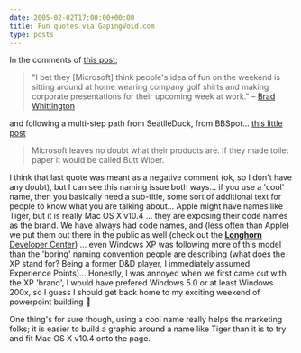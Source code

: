 ```yaml
---
date: 2005-02-02T17:00:00+00:00
title: Fun quotes via GapingVoid.com
type: posts
---
```

In the comments of [this post](https://www.gapingvoid.com/Moveable_Type/archives/001304.html);

> "I bet they [Microsoft] think people's idea of fun on the weekend is sitting around at home wearing company golf shirts and making corporate presentations for their upcoming week at work." – [Brad Whittington](https://www.gapingvoid.com/MT-2.65-full-lib/mt-comments.cgi?__mode=red;id=9644)

and following a multi-step path from SeatlleDuck, from BBSpot... [this little post](https://www.gapingvoid.com/Moveable_Type/archives/001332.html)

> Microsoft leaves no doubt what their products are. If they made toilet paper it would be called Butt Wiper.

I think that last quote was meant as a negative comment (ok, so I don't have any doubt), but I can see this naming issue both ways... if you use a 'cool' name, then you basically need a sub-title, some sort of additional text for people to know what you are talking about... Apple might have names like Tiger, but it is really Mac OS X v10.4 ... they are exposing their code names as the brand. We have always had code names, and (less often than Apple) we put them out there in the public as well (check out the [<b>Longhorn</b> Developer Center](https://msdn.microsoft.com/longhorn)) ... even Windows XP was following more of this model than the 'boring' naming convention people are describing (what does the XP stand for? Being a former D&D player, I immediately assumed Experience Points)... Honestly, I was annoyed when we first came out with the XP 'brand', I would have prefered Windows 5.0 or at least Windows 200x, so I guess I should get back home to my exciting weekend of powerpoint building 🙂

One thing's for sure though, using a cool name really helps the marketing folks; it is easier to build a graphic around a name like Tiger than it is to try and fit Mac OS X v10.4 onto the page.
